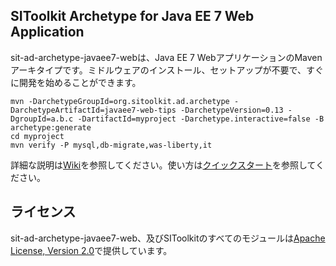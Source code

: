 ## SIToolkit Archetype for Java EE 7 Web Application

sit-ad-archetype-javaee7-webは、Java EE 7 WebアプリケーションのMavenアーキタイプです。ミドルウェアのインストール、セットアップが不要で、すぐに開発を始めることができます。

```
mvn -DarchetypeGroupId=org.sitoolkit.ad.archetype -DarchetypeArtifactId=javaee7-web-tips -DarchetypeVersion=0.13 -DgroupId=a.b.c -DartifactId=myproject -Darchetype.interactive=false -B archetype:generate
cd myproject
mvn verify -P mysql,db-migrate,was-liberty,it
```

詳細な説明は[Wiki](../../wiki)を参照してください。使い方は[クイックスタート](../../wiki/%E3%82%AF%E3%82%A4%E3%83%83%E3%82%AF%E3%82%B9%E3%82%BF%E3%83%BC%E3%83%88)を参照してください。

## ライセンス

sit-ad-archetype-javaee7-web、及びSIToolkitのすべてのモジュールは[Apache License, Version 2.0](http://www.apache.org/licenses/LICENSE-2.0)で提供しています。
